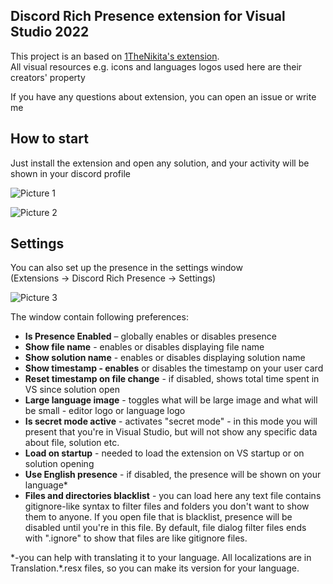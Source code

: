 ## Discord Rich Presence extension for Visual Studio 2022

This project is an based on [1TheNikita's extension](https://github.com/1thenikita/Visual-Studio). </br>
All visual resources e.g. icons
and languages logos used here are their creators' property

If you have any questions about extension, you can open an issue or write me

## How to start
Just install the extension and open any solution, and your activity will be shown in your discord profile

![Picture 1](https://user-images.githubusercontent.com/56886020/205453588-f7ee0934-a730-4429-adb7-e7afafe7ed25.png)

![Picture 2](https://user-images.githubusercontent.com/56886020/205453606-ca717637-8409-436c-8e50-94c61d029899.png)

## Settings

You can also set up the presence in the settings window </br> 
(Extensions -> Discord Rich Presence -> Settings)

![Picture 3](https://user-images.githubusercontent.com/56886020/205453626-fb3ac338-29e6-4067-9d70-c6401076f4b6.png)

The window contain following preferences: </br>
* **Is Presence Enabled** – globally enables or disables presence
* **Show file name** - enables or disables displaying file name
* **Show solution name** - enables or disables displaying solution name
* **Show timestamp - enables** or disables the timestamp on your user card
* **Reset timestamp on file change** - if disabled, shows total time spent in VS since solution open
* **Large language image** - toggles what will be large image and what will be small - editor logo or language logo
* **Is secret mode active** - activates "secret mode" - 
in this mode you will present that you're in Visual Studio, 
but will not show any specific data about file, solution etc.
* **Load on startup** - needed to load the extension on VS startup 
or on solution opening
* **Use English presence** - if disabled, 
the presence will be shown on your language*
* **Files and directories blacklist** - 
you can load here any text file contains gitignore-like syntax
to filter files and folders you don't want to show them to anyone.
If you open file that is blacklist, 
presence will be disabled until you're in this file.
By default, file dialog filter files ends with ".ignore"
to show that files are like gitignore files.

*-you can help with translating it to your language. 
All localizations are in Translation.\*.resx files,
so you can make its version for your language.
